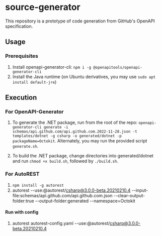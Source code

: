 # source-generator

This repository is a prototype of code generation from GitHub's OpenAPI specification.

## Usage

### Prerequisites
1. Install openapi-generator-cli: `npm i -g @openapitools/openapi-generator-cli`
2. Install the Java runtime (on Ubuntu derivatives, you may use `sudo apt install default-jre`)

## Execution

### For OpenAPI-Generator

1. To generate the .NET package, run from the root of the repo: `openapi-generator-cli generate -i schemas/api.github.com/api.github.com.2022-11-28.json -t templates/dotnet -g csharp -o generated/dotnet -p packageName=Octokit`. Alternately, you may run the provided script `generate.sh`.

2. To build the .NET package, change directories into generated/dotnet and run `chmod +x build.sh`, followed by `./build.sh`.

### For AutoREST

1. `npm install -g autorest`
2. autorest --use:@autorest/csharp@3.0.0-beta.20210210.4 --input-file:schemas/api.github.com/api.github.com.json  --clear-output-folder:true --output-folder:generated --namespace=Octokit


#### Run with config

1. autorest autorest-config.yaml --use:@autorest/csharp@3.0.0-beta.20210210.4